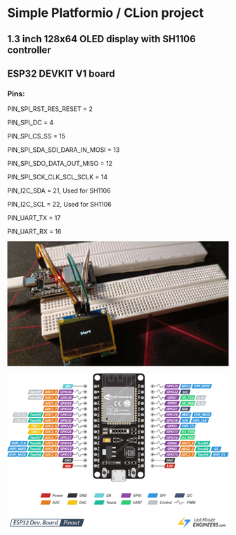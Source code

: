 <h1>Simple Platformio / CLion project</h1>
<h2>1.3 inch 128x64 OLED display with SH1106 controller</h2>
<h2>ESP32 DEVKIT V1 board</h2>
<h3>Pins:</h3>
<p>PIN_SPI_RST_RES_RESET = 2</p>
<p>PIN_SPI_DC = 4</p>
<p>PIN_SPI_CS_SS = 15</p>
<p>PIN_SPI_SDA_SDI_DARA_IN_MOSI = 13</p>
<p>PIN_SPI_SDO_DATA_OUT_MISO = 12</p>
<p>PIN_SPI_SCK_CLK_SCL_SCLK = 14</p>
<p>PIN_I2C_SDA = 21, Used for SH1106</p>
<p>PIN_I2C_SCL = 22, Used for SH1106</p>
<p>PIN_UART_TX = 17</p>
<p>PIN_UART_RX = 16</p>

![1!](https://github.com/RomanKryvolapov/1.3_OLED_128x64_SH1106_ESP32/blob/master/Display.jpg "1")

![2!](https://github.com/RomanKryvolapov/1.3_OLED_128x64_SH1106_ESP32/blob/master/ESP32-Pinout.png "2")

